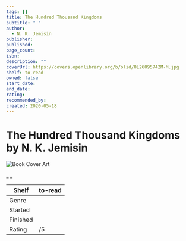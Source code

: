 ```yaml
---
tags: []
title: The Hundred Thousand Kingdoms
subtitle: " "
author:
  - N. K. Jemisin
publisher: 
published: 
page_count: 
isbn: 
description: ""
coverUrl: https://covers.openlibrary.org/b/olid/OL26095742M-M.jpg
shelf: to-read
owned: false
start_date: 
end_date: 
rating: 
recommended_by: 
created: 2020-05-18
---
```


# The Hundred Thousand Kingdoms by N. K. Jemisin

![Book Cover Art](https://covers.openlibrary.org/b/olid/OL26095742M-M.jpg)

_ _

| Shelf | to-read |
| --- | --- |
| Genre |  |
| Started |  |
| Finished |  |
| Rating | /5 |

